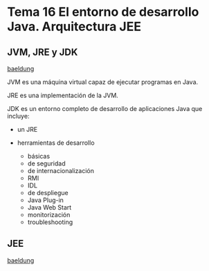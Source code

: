 # Tema 16 El entorno de desarrollo Java. Arquitectura JEE

## JVM, JRE y JDK

[baeldung](https://www.baeldung.com/jvm-vs-jre-vs-jdk)

JVM es una máquina virtual capaz de ejecutar programas en Java.

JRE es una implementación de la JVM.

JDK es un entorno completo de desarrollo de aplicaciones Java que incluye:

- un JRE
- herramientas de desarrollo

  - básicas
  - de seguridad
  - de internacionalización
  - RMI
  - IDL
  - de despliegue
  - Java Plug-in
  - Java Web Start
  - monitorización
  - troubleshooting
## JEE

[baeldung](https://www.baeldung.com/java-enterprise-evolution)
